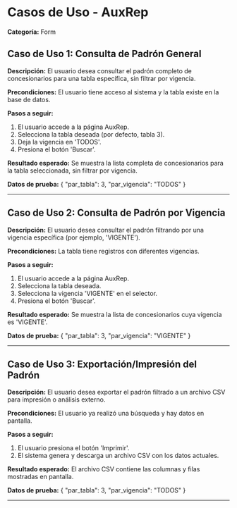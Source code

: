# Casos de Uso - AuxRep

**Categoría:** Form

## Caso de Uso 1: Consulta de Padrón General

**Descripción:** El usuario desea consultar el padrón completo de concesionarios para una tabla específica, sin filtrar por vigencia.

**Precondiciones:**
El usuario tiene acceso al sistema y la tabla existe en la base de datos.

**Pasos a seguir:**
1. El usuario accede a la página AuxRep.
2. Selecciona la tabla deseada (por defecto, tabla 3).
3. Deja la vigencia en 'TODOS'.
4. Presiona el botón 'Buscar'.

**Resultado esperado:**
Se muestra la lista completa de concesionarios para la tabla seleccionada, sin filtrar por vigencia.

**Datos de prueba:**
{ "par_tabla": 3, "par_vigencia": "TODOS" }

---

## Caso de Uso 2: Consulta de Padrón por Vigencia

**Descripción:** El usuario desea consultar el padrón filtrando por una vigencia específica (por ejemplo, 'VIGENTE').

**Precondiciones:**
La tabla tiene registros con diferentes vigencias.

**Pasos a seguir:**
1. El usuario accede a la página AuxRep.
2. Selecciona la tabla deseada.
3. Selecciona la vigencia 'VIGENTE' en el selector.
4. Presiona el botón 'Buscar'.

**Resultado esperado:**
Se muestra la lista de concesionarios cuya vigencia es 'VIGENTE'.

**Datos de prueba:**
{ "par_tabla": 3, "par_vigencia": "VIGENTE" }

---

## Caso de Uso 3: Exportación/Impresión del Padrón

**Descripción:** El usuario desea exportar el padrón filtrado a un archivo CSV para impresión o análisis externo.

**Precondiciones:**
El usuario ya realizó una búsqueda y hay datos en pantalla.

**Pasos a seguir:**
1. El usuario presiona el botón 'Imprimir'.
2. El sistema genera y descarga un archivo CSV con los datos actuales.

**Resultado esperado:**
El archivo CSV contiene las columnas y filas mostradas en pantalla.

**Datos de prueba:**
{ "par_tabla": 3, "par_vigencia": "TODOS" }

---

